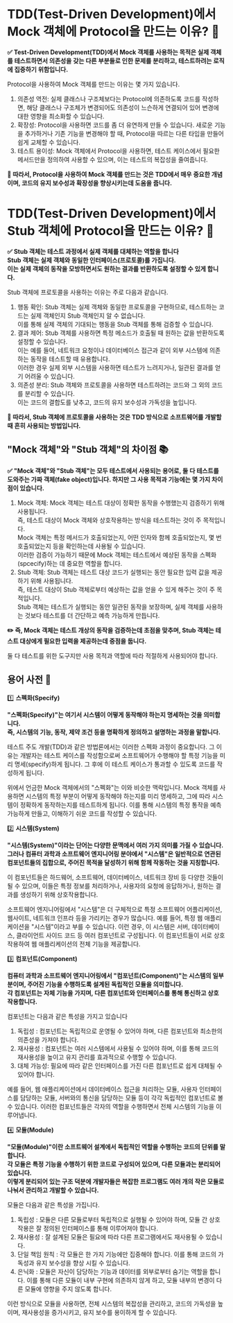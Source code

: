 # TDD(Test-Driven Development)에서 Mock 객체에 Protocol을 만드는 이유? 👀</br>

**✅ Test-Driven Development(TDD)에서 Mock 객체를 사용하는 목적은 실제 객체를 테스트하면서 의존성을 갖는 다른 부분들로 인한 문제를 분리하고, 테스트하려는 로직에 집중하기 위함입니다.**

Protocol을 사용하여 Mock 객체를 만드는 이유는 몇 가지 있습니다.

1. 의존성 역전: 실제 클래스나 구조체보다는 Protocol에 의존하도록 코드를 작성하면, 해당 클래스나 구조체가 변경되어도 의존성이 느슨하게 연결되어 있어 변경에 대한 영향을 최소화할 수 있습니다.
2. 확장성: Protocol을 사용하면 코드를 좀 더 유연하게 만들 수 있습니다. 새로운 기능을 추가하거나 기존 기능을 변경해야 할 때, Protocol을 따르는 다른 타입을 만들어 쉽게 교체할 수 있습니다.
3. 테스트 용이성: Mock 객체에서 Protocol을 사용하면, 테스트 케이스에서 필요한 메서드만을 정의하여 사용할 수 있으며, 이는 테스트의 복잡성을 줄여줍니다.

**🙌 따라서, Protocol을 사용하여 Mock 객체를 만드는 것은 TDD에서 매우 중요한 개념이며, 코드의 유지 보수성과 확장성을 향상시키는데 도움을 줍니다.**

# TDD(Test-Driven Development)에서 Stub 객체에 Protocol을 만드는 이유? 👀</br>

**✅ Stub 객체는 테스트 과정에서 실제 객체를 대체하는 역할을 합니다</br>Stub 객체는 실제 객체와 동일한 인터페이스(프로토콜)를 가집니다.</br>이는 실제 객체의 동작을 모방하면서도 원하는 결과를 반환하도록 설정할 수 있게 합니다.**

Stub 객체에 프로토콜을 사용하는 이유는 주로 다음과 같습니다.

1. 행동 확인: Stub 객체는 실제 객체와 동일한 프로토콜을 구현하므로, 테스트하는 코드는 실제 객체인지 Stub 객체인지 알 수 없습니다.</br>이를 통해 실제 객체의 기대되는 행동을 Stub 객체를 통해 검증할 수 있습니다.
2. 결과 제어: Stub 객체를 사용하면 특정 메소드가 호출될 때 원하는 값을 반환하도록 설정할 수 있습니다.</br>이는 예를 들어, 네트워크 요청이나 데이터베이스 접근과 같이 외부 시스템에 의존하는 동작을 테스트할 때 유용합니다.</br>이러한 경우 실제 외부 시스템을 사용하면 테스트가 느려지거나, 일관된 결과를 얻기 어려울 수 있습니다.
3. 의존성 분리: Stub 객체와 프로토콜을 사용하면 테스트하려는 코드와 그 외의 코드를 분리할 수 있습니다.</br>이는 코드의 결합도를 낮추고, 코드의 유지 보수성과 가독성을 높입니다.

**🙌 따라서, Stub 객체에 프로토콜을 사용하는 것은 TDD 방식으로 소프트웨어를 개발할 때 흔히 사용되는 방법입니다.**

## "Mock 객체"와 "Stub 객체"의 차이점 📚</br>

**✅ "Mock 객체"와 "Stub 객체"는 모두 테스트에서 사용되는 용어로, 둘 다 테스트를 도와주는 가짜 객체(fake object)입니다. 하지만 그 사용 목적과 기능에는 몇 가지 차이점이 있습니다.**

1. Mock 객체: Mock 객체는 테스트 대상이 정확한 동작을 수행했는지 검증하기 위해 사용됩니다.</br>즉, 테스트 대상이 Mock 객체와 상호작용하는 방식을 테스트하는 것이 주 목적입니다.</br>Mock 객체는 특정 메서드가 호출되었는지, 어떤 인자와 함께 호출되었는지, 몇 번 호출되었는지 등을 확인하는데 사용될 수 있습니다.</br>이러한 검증이 가능하기 때문에 Mock 객체는 테스트에서 예상된 동작을 스펙화(spcecify)하는 데 중요한 역할을 합니다.
2. Stub 객체: Stub 객체는 테스트 대상 코드가 실행되는 동안 필요한 입력 값을 제공하기 위해 사용됩니다.</br>즉, 테스트 대상이 Stub 객체로부터 예상하는 값을 얻을 수 있게 해주는 것이 주 목적입니다.</br>Stub 객체는 테스트가 실행되는 동안 일관된 동작을 보장하며, 실제 객체를 사용하는 것보다 테스트를 더 간단하고 예측 가능하게 만듭니다.

**✏️ 즉, Mock 객체는 테스트 개상의 동작을 검증하는데 초점을 맞추며, Stub 객체는 테스트 대상에게 필요한 입력을 제공하는데 중점을 둡니다.**</br>

둘 다 테스트를 위한 도구지만 사용 목적과 역할에 따라 적절하게 사용되어야 합니다.

## 용어 사전 📓</br>
1️⃣ **스펙화(Specify)**</br>

**"스펙화(Specify)"는 여기서 시스템이 어떻게 동작해야 하는지 명세하는 것을 의미합니다.</br>즉, 시스템의 기능, 동작, 제약 조건 등을 명확하게 정의하고 설명하는 과정을 말합니다.**</br>

테스트 주도 개발(TDD)과 같은 방법론에서는 이러한 스펙화 과정이 중요합니다.
그 이유는 개발자는 테스트 케이스를 작성함으로써 소프트웨어가 수행해야 할 특정 기능을 미리 명세(specify)하게 됩니다.
그 후에 이 테스트 케이스가 통과할 수 있도록 코드를 작성하게 됩니다.

위에서 언금한 Mock 객체에서의 "스펙화"는 이와 비슷한 맥락입니다.
Mock 객체를 사용하면 시스템의 특정 부분이 어떻게 동작해야 하는지를 미리 명세하고, 
그에 따라 시스템이 정확하게 동작하는지를 테스트하게 됩니다.
이를 통해 시스템의 특정 통작을 예측 가능하게 만들고, 이해하기 쉬운 코드를 작성할 수 있습니다.

2️⃣ **시스템(System)**</br>

**"시스템(System)"이라는 단어는 다양한 문맥에서 여러 가지 의미를 가질 수 있습니다.</br>그러나 컴퓨터 과학과 소프트웨어 엔지니어링 분야에서 "시스템"은 일반적으로 연관된 컴포넌트들의 집합으로, 주어진 목적을 달성하기 위해 함께 작동하는 것을 지칭합니다.**

이 컴포넌트들은 하드웨어, 소프트웨어, 데이터베이스, 네트워크 장비 등 다양한 것들이 될 수 있으며,
이들은 특정 정보를 처리하거나, 사용자의 요청에 응답하거나, 원하는 결과를 생성하기 위해 상호작용합니다.

소프트웨어 엔지니어링에서 "시스템"은 더 구체적으로 특정 소프트웨어 어플리케이션, 웹사이트, 네트워크 인프라 등을 가리키는 경우가 많습니다.
예를 들어, 특정 웹 애플리케이션을 "시스템"이라고 부를 수 있습니다.
이런 경우, 이 시스템은 서버, 데이터베이스, 클라이언트 사이드 코드 등 여러 컴포넌트로 구성됩니다.
이 컴포넌트들이 서로 상호작용하여 웹 애플리케이션의 전체 기능을 제공합니다.

3️⃣ **컴포넌트(Component)**</br>

**컴퓨터 과학과 소프트웨어 엔지니어링에서 "컴포넌트(Component)"는 시스템의 일부분이며, 주어진 기능을 수행하도록 설계된 독립적인 모듈을 의미합니다.</br>각 컴포넌트는 자체 기능을 가지며, 다른 컴포넌트와 인터페이스를 통해 통신하고 상호 작용합니다.**

컴포넌트는 다음과 같은 특성을 가지고 있습니다

1. 독립성 : 컴포넌트는 독립적으로 운영될 수 있어야 하며, 다른 컴포넌트와 최소한의 의존성을 가져야 합니다.
2. 재사용성 : 컴포넌트는 여러 시스템에서 사용될 수 있어야 하며, 이를 통해 코드의 재사용성을 높이고 유지 관리를 효과적으로 수행할 수 있습니다.
3. 대체 가능성: 필요에 따라 같은 인터페이스를 가진 다른 컴포넌트로 쉽게 대체될 수 있어야 합니다.

예를 들어, 웹 애플리케이션에서 데이터베이스 접근을 처리하는 모듈, 사용자 인터페이스를 담당하는 모듈,
서버와의 통신을 담당하는 모듈 등이 각각 독립적인 컴포넌트로 볼 수 있습니다.
이러한 컴포넌트들은 각자의 역할을 수행하면서 전체 시스템의 기능을 이루어냅니다.

4️⃣ **모듈(Module)**</br>

**"모듈(Module)"이란 소프트웨어 설계에서 독립적인 역할을 수행하는 코드의 단위를 말합니다.</br>각 모듈은 특정 기능을 수행하기 위한 코드로 구성되어 있으며, 다른 모듈과는 분리되어 있습니다.</br>이렇게 분리되어 있는 구조 덕분에 개발자들은 복잡한 프로그램도 여러 개의 작은 모듈로 나눠서 관리하고 개발할 수 있습니다.**

모듈은 다음과 같은 특성을 가집니다.

1. 독립성 : 모듈은 다른 모듈로부터 독립적으로 실행될 수 있어야 하며, 모듈 간 상호작용은 잘 정의된 인터페이스를 통해 이루어져야 합니다.
2. 재사용성 : 잘 설계된 모듈은 필요에 따라 다른 프로그램에서도 재사용될 수 있습니다.
3. 단일 책임 원칙 : 각 모듈은 한 가지 기능에만 집중해야 합니다. 이를 통해 코드의 가독성과 유지 보수성을 향상 시킬 수 있습니다.
4. 은닉화 : 모듈은 자신이 담당하는 기능과 데이터를 외부로부터 숨기는 역할을 합니다. 이를 통해 다른 모듈이 내부 구현에 의존하지 않게 하고, 모듈 내부의 변경이 다른 모듈에 영향을 주지 않도록 합니다.

이런 방식으로 모듈을 사용하면, 전체 시스템의 복잡성을 관리하고, 코드의 가독성을 높이며, 재사용성을 증가시키고, 유지 보수를 용이하게 할 수 있습니다.
